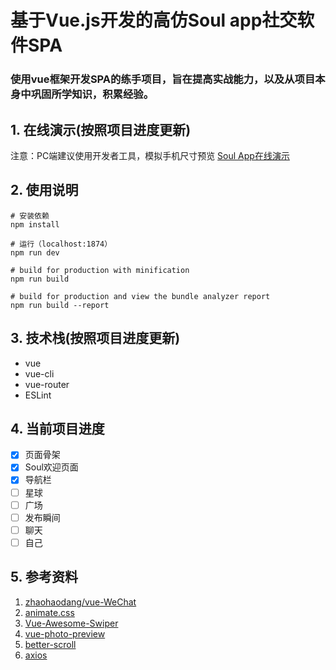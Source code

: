 # 基于Vue.js开发的高仿Soul app社交软件SPA

### 使用vue框架开发SPA的练手项目，旨在提高实战能力，以及从项目本身中巩固所学知识，积累经验。

## 1. 在线演示(按照项目进度更新)
注意：PC端建议使用开发者工具，模拟手机尺寸预览
[Soul App在线演示](https://yashaha.github.io/)

## 2. 使用说明
```
# 安装依赖
npm install

# 运行（localhost:1874）
npm run dev

# build for production with minification
npm run build

# build for production and view the bundle analyzer report
npm run build --report
```

## 3. 技术栈(按照项目进度更新)
  - vue
  - vue-cli
  - vue-router
  - ESLint

## 4. 当前项目进度
- [x] 页面骨架
- [x] Soul欢迎页面
- [x] 导航栏
- [ ] 星球
- [ ] 广场
- [ ] 发布瞬间
- [ ] 聊天
- [ ] 自己

## 5. 参考资料
1. [zhaohaodang/vue-WeChat](https://github.com/zhaohaodang/vue-WeChat)
2. [animate.css](https://github.com/daneden/animate.css)
3. [Vue-Awesome-Swiper](https://github.com/surmon-china/vue-awesome-swiper)
4. [vue-photo-preview](https://github.com/826327700/vue-photo-preview)
5. [better-scroll](https://github.com/ustbhuangyi/better-scroll)
6. [axios](https://www.kancloud.cn/yunye/axios/234845)